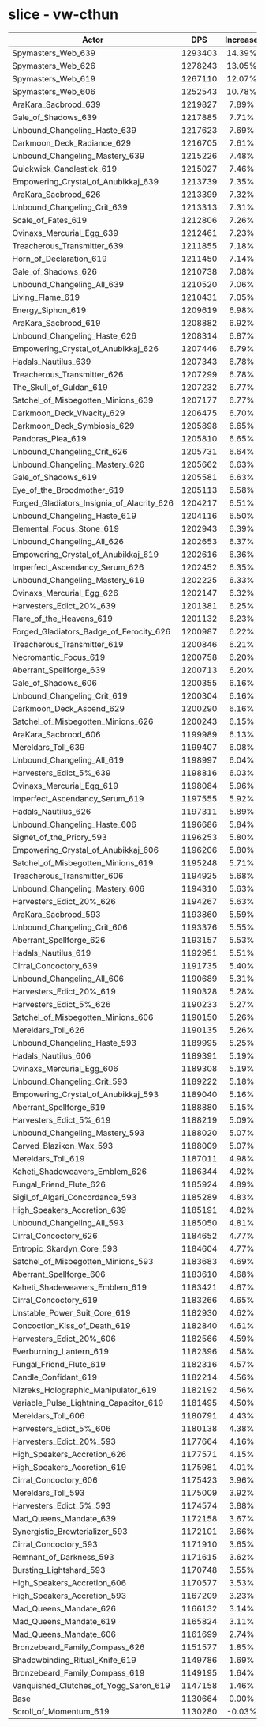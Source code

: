 # slice - vw-cthun
| Actor | DPS | Increase |
|---|:---:|:---:|
|Spymasters_Web_639|1293403|14.39%|
|Spymasters_Web_626|1278243|13.05%|
|Spymasters_Web_619|1267110|12.07%|
|Spymasters_Web_606|1252543|10.78%|
|AraKara_Sacbrood_639|1219827|7.89%|
|Gale_of_Shadows_639|1217885|7.71%|
|Unbound_Changeling_Haste_639|1217623|7.69%|
|Darkmoon_Deck_Radiance_629|1216705|7.61%|
|Unbound_Changeling_Mastery_639|1215226|7.48%|
|Quickwick_Candlestick_619|1215027|7.46%|
|Empowering_Crystal_of_Anubikkaj_639|1213739|7.35%|
|AraKara_Sacbrood_626|1213399|7.32%|
|Unbound_Changeling_Crit_639|1213313|7.31%|
|Scale_of_Fates_619|1212806|7.26%|
|Ovinaxs_Mercurial_Egg_639|1212461|7.23%|
|Treacherous_Transmitter_639|1211855|7.18%|
|Horn_of_Declaration_619|1211450|7.14%|
|Gale_of_Shadows_626|1210738|7.08%|
|Unbound_Changeling_All_639|1210520|7.06%|
|Living_Flame_619|1210431|7.05%|
|Energy_Siphon_619|1209619|6.98%|
|AraKara_Sacbrood_619|1208882|6.92%|
|Unbound_Changeling_Haste_626|1208314|6.87%|
|Empowering_Crystal_of_Anubikkaj_626|1207446|6.79%|
|Hadals_Nautilus_639|1207343|6.78%|
|Treacherous_Transmitter_626|1207299|6.78%|
|The_Skull_of_Guldan_619|1207232|6.77%|
|Satchel_of_Misbegotten_Minions_639|1207177|6.77%|
|Darkmoon_Deck_Vivacity_629|1206475|6.70%|
|Darkmoon_Deck_Symbiosis_629|1205898|6.65%|
|Pandoras_Plea_619|1205810|6.65%|
|Unbound_Changeling_Crit_626|1205731|6.64%|
|Unbound_Changeling_Mastery_626|1205662|6.63%|
|Gale_of_Shadows_619|1205581|6.63%|
|Eye_of_the_Broodmother_619|1205113|6.58%|
|Forged_Gladiators_Insignia_of_Alacrity_626|1204217|6.51%|
|Unbound_Changeling_Haste_619|1204116|6.50%|
|Elemental_Focus_Stone_619|1202943|6.39%|
|Unbound_Changeling_All_626|1202653|6.37%|
|Empowering_Crystal_of_Anubikkaj_619|1202616|6.36%|
|Imperfect_Ascendancy_Serum_626|1202452|6.35%|
|Unbound_Changeling_Mastery_619|1202225|6.33%|
|Ovinaxs_Mercurial_Egg_626|1202147|6.32%|
|Harvesters_Edict_20%_639|1201381|6.25%|
|Flare_of_the_Heavens_619|1201132|6.23%|
|Forged_Gladiators_Badge_of_Ferocity_626|1200987|6.22%|
|Treacherous_Transmitter_619|1200846|6.21%|
|Necromantic_Focus_619|1200758|6.20%|
|Aberrant_Spellforge_639|1200713|6.20%|
|Gale_of_Shadows_606|1200355|6.16%|
|Unbound_Changeling_Crit_619|1200304|6.16%|
|Darkmoon_Deck_Ascend_629|1200290|6.16%|
|Satchel_of_Misbegotten_Minions_626|1200243|6.15%|
|AraKara_Sacbrood_606|1199989|6.13%|
|Mereldars_Toll_639|1199407|6.08%|
|Unbound_Changeling_All_619|1198997|6.04%|
|Harvesters_Edict_5%_639|1198816|6.03%|
|Ovinaxs_Mercurial_Egg_619|1198084|5.96%|
|Imperfect_Ascendancy_Serum_619|1197555|5.92%|
|Hadals_Nautilus_626|1197311|5.89%|
|Unbound_Changeling_Haste_606|1196686|5.84%|
|Signet_of_the_Priory_593|1196253|5.80%|
|Empowering_Crystal_of_Anubikkaj_606|1196206|5.80%|
|Satchel_of_Misbegotten_Minions_619|1195248|5.71%|
|Treacherous_Transmitter_606|1194925|5.68%|
|Unbound_Changeling_Mastery_606|1194310|5.63%|
|Harvesters_Edict_20%_626|1194267|5.63%|
|AraKara_Sacbrood_593|1193860|5.59%|
|Unbound_Changeling_Crit_606|1193376|5.55%|
|Aberrant_Spellforge_626|1193157|5.53%|
|Hadals_Nautilus_619|1192951|5.51%|
|Cirral_Concoctory_639|1191735|5.40%|
|Unbound_Changeling_All_606|1190689|5.31%|
|Harvesters_Edict_20%_619|1190328|5.28%|
|Harvesters_Edict_5%_626|1190233|5.27%|
|Satchel_of_Misbegotten_Minions_606|1190150|5.26%|
|Mereldars_Toll_626|1190135|5.26%|
|Unbound_Changeling_Haste_593|1189995|5.25%|
|Hadals_Nautilus_606|1189391|5.19%|
|Ovinaxs_Mercurial_Egg_606|1189308|5.19%|
|Unbound_Changeling_Crit_593|1189222|5.18%|
|Empowering_Crystal_of_Anubikkaj_593|1189040|5.16%|
|Aberrant_Spellforge_619|1188880|5.15%|
|Harvesters_Edict_5%_619|1188219|5.09%|
|Unbound_Changeling_Mastery_593|1188020|5.07%|
|Carved_Blazikon_Wax_593|1188009|5.07%|
|Mereldars_Toll_619|1187011|4.98%|
|Kaheti_Shadeweavers_Emblem_626|1186344|4.92%|
|Fungal_Friend_Flute_626|1185924|4.89%|
|Sigil_of_Algari_Concordance_593|1185289|4.83%|
|High_Speakers_Accretion_639|1185191|4.82%|
|Unbound_Changeling_All_593|1185050|4.81%|
|Cirral_Concoctory_626|1184652|4.77%|
|Entropic_Skardyn_Core_593|1184604|4.77%|
|Satchel_of_Misbegotten_Minions_593|1183683|4.69%|
|Aberrant_Spellforge_606|1183610|4.68%|
|Kaheti_Shadeweavers_Emblem_619|1183421|4.67%|
|Cirral_Concoctory_619|1183266|4.65%|
|Unstable_Power_Suit_Core_619|1182930|4.62%|
|Concoction_Kiss_of_Death_619|1182840|4.61%|
|Harvesters_Edict_20%_606|1182566|4.59%|
|Everburning_Lantern_619|1182396|4.58%|
|Fungal_Friend_Flute_619|1182316|4.57%|
|Candle_Confidant_619|1182214|4.56%|
|Nizreks_Holographic_Manipulator_619|1182192|4.56%|
|Variable_Pulse_Lightning_Capacitor_619|1181495|4.50%|
|Mereldars_Toll_606|1180791|4.43%|
|Harvesters_Edict_5%_606|1180138|4.38%|
|Harvesters_Edict_20%_593|1177664|4.16%|
|High_Speakers_Accretion_626|1177571|4.15%|
|High_Speakers_Accretion_619|1175981|4.01%|
|Cirral_Concoctory_606|1175423|3.96%|
|Mereldars_Toll_593|1175009|3.92%|
|Harvesters_Edict_5%_593|1174574|3.88%|
|Mad_Queens_Mandate_639|1172158|3.67%|
|Synergistic_Brewterializer_593|1172101|3.66%|
|Cirral_Concoctory_593|1171910|3.65%|
|Remnant_of_Darkness_593|1171615|3.62%|
|Bursting_Lightshard_593|1170748|3.55%|
|High_Speakers_Accretion_606|1170577|3.53%|
|High_Speakers_Accretion_593|1167209|3.23%|
|Mad_Queens_Mandate_626|1166132|3.14%|
|Mad_Queens_Mandate_619|1165824|3.11%|
|Mad_Queens_Mandate_606|1161699|2.74%|
|Bronzebeard_Family_Compass_626|1151577|1.85%|
|Shadowbinding_Ritual_Knife_619|1149786|1.69%|
|Bronzebeard_Family_Compass_619|1149195|1.64%|
|Vanquished_Clutches_of_Yogg_Saron_619|1147158|1.46%|
|Base|1130664|0.00%|
|Scroll_of_Momentum_619|1130280|-0.03%|
